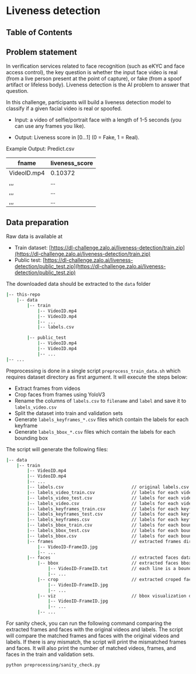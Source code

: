 # Liveness detection

## Table of Contents

## Problem statement

In verification services related to face recognition (such as eKYC and face access control), the key question is whether the input face video is real (from a live person present at the point of capture), or fake (from a spoof artifact or lifeless body). Liveness detection is the AI problem to answer that question.

In this challenge, participants will build a liveness detection model to classify if a given facial video is real or spoofed.

- Input: a video of selfie/portrait face with a length of 1-5 seconds (you can use any frames you like).

- Output: Liveness score in [0...1] (0 = Fake, 1 = Real).

Example Output: Predict.csv

| fname        | liveness_score |
|--------------|----------------|
| VideoID.mp4  | 0.10372        |
| ,,,          | ...            |
| ,,,          | ...            |
| ,,,          | ...            |

## Data preparation

Raw data is available at 
- Train dataset: [https://dl-challenge.zalo.ai/liveness-detection/train.zip](https://dl-challenge.zalo.ai/liveness-detection/train.zip)
- Public test: [https://dl-challenge.zalo.ai/liveness-detection/public_test.zip](https://dl-challenge.zalo.ai/liveness-detection/public_test.zip)

The downloaded data should be extracted to the `data` folder

```bash
|-- this-repo
    |-- data
        |-- train
            |-- VideoID.mp4
            |-- VideoID.mp4
            |-- ...
            |-- labels.csv

        |-- public_test
            |-- VideoID.mp4
            |-- VideoID.mp4
            |-- ...
|-- ...
```

Preprocessing is done in a single script `preprocess_train_data.sh` which requires dataset directory as first argument. It will execute the steps below:
- Extract frames from videos
- Crop faces from frames using YoloV3
- Rename the columns of `labels.csv` to `filename` and `label` and save it to `labels_video.csv`
- Split the dataset into train and validation sets
- Generate `labels_keyframes_*.csv` files which contain the labels for each keyframe
- Generate `labels_bbox_*.csv` files which contain the labels for each bounding box

The script will generate the following files:

```bash
|-- data
    |-- train
        |-- VideoID.mp4
        |-- VideoID.mp4
        |-- ...
        |-- labels.csv                          // original labels.csv
        |-- labels_video_train.csv              // labels for each video (train set)
        |-- labels_video_test.csv               // labels for each video (validation set)
        |-- labels_video.csv                    // labels for each video (whole dataset)
        |-- labels_keyframes_train.csv          // labels for each keyframe (train set)
        |-- labels_keyframes_test.csv           // labels for each keyframe (validation set)
        |-- labels_keyframes.csv                // labels for each keyframe (whole dataset)
        |-- labels_bbox_train.csv               // labels for each bounding box (train set)
        |-- labels_bbox_test.csv                // labels for each bounding box (validation set)
        |-- labels_bbox.csv                     // labels for each bounding box (whole dataset)
        |-- frames                              // extracted frames directory
            |-- VideoID-FrameID.jpg
            |-- ...
        |-- faces                               // extracted faces data directory
            |-- bbox                            // extracted faces bbox directory
                |-- VideoID-FrameID.txt         // each line is a bounding box (CLS_NAME, CONF, X, Y, W, H)
                |-- ...
            |-- crop                            // extracted croped faces directory
                |-- VideoID-FrameID.jpg
                |-- ...
            |-- viz                             // bbox visualization directory
                |-- VideoID-FrameID.jpg
                |-- ...
            |-- ...
```

For sanity check, you can run the following command comparing the extracted frames and faces with the original videos and labels. The script will compare the matched frames and faces with the original videos and labels. If there is any mismatch, the script will print the mismatched frames and faces. It will also print the number of matched videos, frames, and faces in the train and validation sets.

```bash
python preprocessing/sanity_check.py
```
